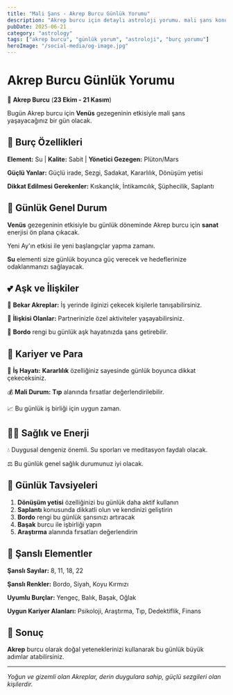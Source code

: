 ```yaml
---
title: "Mali Şans - Akrep Burcu Günlük Yorumu"
description: "Akrep burcu için detaylı astroloji yorumu. mali şans konusunda rehberlik."
pubDate: 2025-06-21
category: "astrology"
tags: ["akrep burcu", "günlük yorum", "astroloji", "burç yorumu"]
heroImage: "/social-media/og-image.jpg"
---
```


# Akrep Burcu Günlük Yorumu

🦂 **Akrep Burcu** (**23 Ekim - 21 Kasım**)

Bugün Akrep burcu için **Venüs** gezegeninin etkisiyle mali şans yaşayacağınız bir gün olacak.

## 🌟 Burç Özellikleri

**Element:** Su | **Kalite:** Sabit | **Yönetici Gezegen:** Plüton/Mars

**Güçlü Yanlar:** Güçlü irade, Sezgi, Sadakat, Kararlılık, Dönüşüm yetisi

**Dikkat Edilmesi Gerekenler:** Kıskançlık, İntikamcılık, Şüphecilik, Saplantı

## 💫 Günlük Genel Durum

**Venüs** gezegeninin etkisiyle bu günlük döneminde Akrep burcu için **sanat** enerjisi ön plana çıkacak.

Yeni Ay'ın etkisi ile yeni başlangıçlar yapma zamanı.

**Su** elementi size günlük boyunca güç verecek ve hedeflerinize odaklanmanızı sağlayacak.

## 💕 Aşk ve İlişkiler

💖 **Bekar Akreplar:** İş yerinde ilginizi çekecek kişilerle tanışabilirsiniz.

💑 **İlişkisi Olanlar:** Partnerinizle özel aktiviteler yaşayabilirsiniz.

🌹 **Bordo** rengi bu günlük aşk hayatınızda şans getirebilir.

## 💼 Kariyer ve Para

🚀 **İş Hayatı:** **Kararlılık** özelliğiniz sayesinde günlük boyunca dikkat çekeceksiniz.

💰 **Mali Durum:** **Tıp** alanında fırsatlar değerlendirilebilir.

📈 Bu günlük iş birliği için uygun zaman.

## 🏃‍♀️ Sağlık ve Enerji

💧 Duygusal dengeniz önemli. Su sporları ve meditasyon faydalı olacak.

⚖️ Bu günlük genel sağlık durumunuz iyi olacak.

## 🎯 Günlük Tavsiyeleri

1. **Dönüşüm yetisi** özelliğinizi bu günlük daha aktif kullanın
2. **Saplantı** konusunda dikkatli olun ve kendinizi geliştirin
3. **Bordo** rengi bu günlük şansınızı artıracak
4. **Başak** burcu ile işbirliği yapın
5. **Araştırma** alanında fırsatları değerlendirin

## 🔮 Şanslı Elementler

**Şanslı Sayılar:** 8, 11, 18, 22

**Şanslı Renkler:** Bordo, Siyah, Koyu Kırmızı

**Uyumlu Burçlar:** Yengeç, Balık, Başak, Oğlak

**Uygun Kariyer Alanları:** Psikoloji, Araştırma, Tıp, Dedektiflik, Finans

## 💫 Sonuç

**Akrep** burcu olarak doğal yeteneklerinizi kullanarak bu günlük büyük adımlar atabilirsiniz.

---

*Yoğun ve gizemli olan Akreplar, derin duygulara sahip, güçlü sezgileri olan kişilerdir.*
